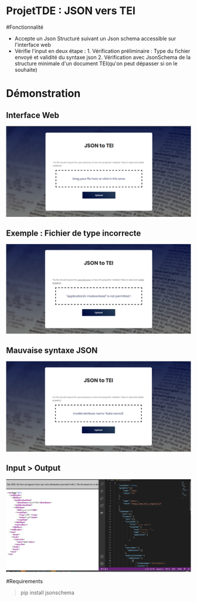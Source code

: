 # ProjetTDE : JSON vers TEI

#Fonctionnalité
 - Accepte un Json Structuré suivant un Json schema accessible sur l'interface web
 - Vérifie l'input en deux étape : 
               1. Vérification préliminaire : Type du fichier envoyé et validité du syntaxe json 
               2. Vérification avec JsonSchema de la structure minimale d'un document TEI(qu'on peut dépasser si on le souhaite)
 
 # Démonstration
 ## Interface Web
 
 ![Interface Web](https://raw.githubusercontent.com/AMazouni/ProjetTDE/main/static/images/Screenshot1.png)  
 
 ## Exemple : Fichier de type incorrecte
 
 ![BadFile](https://raw.githubusercontent.com/AMazouni/ProjetTDE/main/static/images/Screenshot2.png)
 
 ## Mauvaise syntaxe JSON
 
 ![BadSyntaxe](https://raw.githubusercontent.com/AMazouni/ProjetTDE/main/static/images/Screenshot3.png)
 
 ## Input > Output 
 
 ![IO](https://raw.githubusercontent.com/AMazouni/ProjetTDE/main/static/images/inputoutput.png)

#Requirements 
    
 >  pip install jsonschema
 
 
